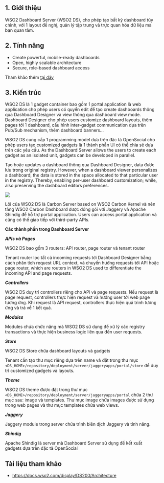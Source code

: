 ## 1. Giới thiệu
WSO2 Dashboard Server (WSO2 DS), cho phép tạo bất kỳ dashboard tùy chỉnh, với 1 layout đề nghị, quản lý tập trung và trực quan hóa dữ liệu mà bạn quan tâm.

## 2. Tính năng
- Create powerful, mobile-ready dashboards
- Open, highly scalable architecture	
- Secure, role-based dashboard access	

Tham khảo thêm [tại đây](https://docs.wso2.com/display/DS200/Features)

## 3. Kiến trúc

WSO2 DS là 1 gadget container bao gồm 1 portal application là web application cho phép users có quyển edit để tạo create dashboards thông qua Dashboard Designer và view thông qua dashboard view mode. Dashboard Designer cho phép users customize dashboard layouts, thêm pages tới 1 dashboard, cấu hình inter-gadget communication dựa trên Pub/Sub mechanism, thêm dashboard banners...

WSO2 DS cung cấp 1 programming model dựa trên đặc tả OpenSocial cho phép users tạo customized gadgets là 1 thành phần UI có thể chia sẻ dựa trên các yêu cầu. As the Dashboard Server allows the users to create each gadget as an isolated unit, gadgets can be developed in parallel.

Tạo hoặc updates a dashboard thông qua Dashboard Designer, data được lưu trong original registry. However, when a dashboard viewer personalizes a dashboard, the data is stored in the space allocated to that particular user in the registry. Thereby, enabling per-user dashboard customization; while, also preserving the dashboard editors preferences.

<img src=https://i.imgur.com/qthfgr9.png>

Lõi của WSO2 DS là Carbon Server based on WSO2 Carbon Kernel và nên tảng WSO2 Carbon Dashboard được đóng gói với Jaggery và Apache Shindig  để hỗ trợ portal application. Users can access portal application và cũng có thể giao tiếp với third-party APIs.

**Các thành phần trong Dashboard Server**

***APIs và Pages***

WSO2 DS bao gồm 3 routers: API router, page router và tenant router

Tenant router lọc tất cả incoming requests tới Dashboard Designer bằng cách phân tích request URL context, và chuyển hướng requests tới API hoặc page router, which are routers in WSO2 DS used to  differentiate the incoming API and page requests. 

***Controllers***

WSO2 DS duy trì controllers riêng cho API và page requests. Nếu request là page request, controllers thực hiện request và hướng user tới web page tương ứng. Khi request là API request, controllers thực hiện quá trình tương ứng và trả về 1 kết quả.

***Modules***

Modules chứa chức năng mà WSO2 DS sử dụng để xử lý các registry transactions và thực hiện business logic liên qua đến user requests.

***Store***

WSO2 DS Store chứa dashboard layouts và gadgets

Tenant cần tạo thư mục riêng dựa trên name và đặt trong thư mục `<DS_HOME>/repository/deployment/server/jaggeryapps/portal/store`  để duy trì customized gadgets và layouts.  

***Theme***

WSO2 DS theme được đặt trong thư mục `<DS_HOME>/repository/deployment/server/jaggeryapps/portal` chứa 2 thư mục sau: image và templates. Thư mục image chứa images được sử dụng trong web pages và thư mục templates chứa web views.

***Jaggery***

Jaggery module trong server chứa trình biên dịch Jaggery và tính năng.

***Shindig***

Apache Shindig là server mà Dashboard Server sử dụng để kết xuất gadgets dựa trên đặc tả OpenSocial

## Tài liệu tham khảo
- https://docs.wso2.com/display/DS200/Architecture
